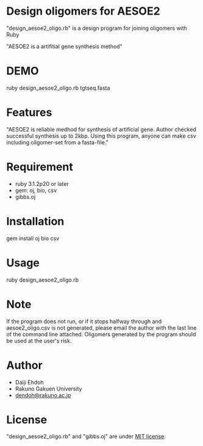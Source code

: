 # Design oligomers for AESOE2

"design_aesoe2_oligo.rb" is a design program for joining oligomers with Ruby

"AESOE2 is a artifitial gene synthesis method"

# DEMO

ruby design_aesoe2_oligo.rb tgtseq.fasta

# Features

"AESOE2 is reliable medhod for synthesis of artificial gene. Author checked successful synthesis up to 2kbp. Using this program, anyone can make csv including oligomer-set from a fasta-file."

# Requirement

* ruby 3.1.2p20 or later
* gem: oj, bio, csv
* gibbs.oj

# Installation

gem install oj bio csv

# Usage

ruby design_aesoe2_oligo.rb <fasta file>

# Note

If the program does not run, or if it stops halfway through and aesoe2_oligo.csv is not generated, please email the author with the last line of the command line attached.
Oligomers generated by the program should be used at the user's risk.

# Author

* Daiji Ehdoh
* Rakuno Gakuen University
* dendoh@rakuno.ac.jp

# License

"design_aesoe2_oligo.rb" and "gibbs.oj" are under [MIT license](https://en.wikipedia.org/wiki/MIT_License).

